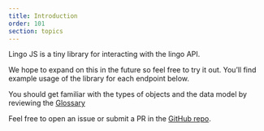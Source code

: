 ```yaml
---
title: Introduction
order: 101
section: topics
---
```


Lingo JS is a tiny library for interacting with the lingo API.

We hope to expand on this in the future so feel free to try it out. You’ll find example usage of the library for each endpoint below.

You should get familiar with the types of objects and the data model by reviewing the [Glossary](/guides/glossary)

Feel free to open an issue or submit a PR in the [GitHub repo](https://github.com/lingo-app/LingoJS).
